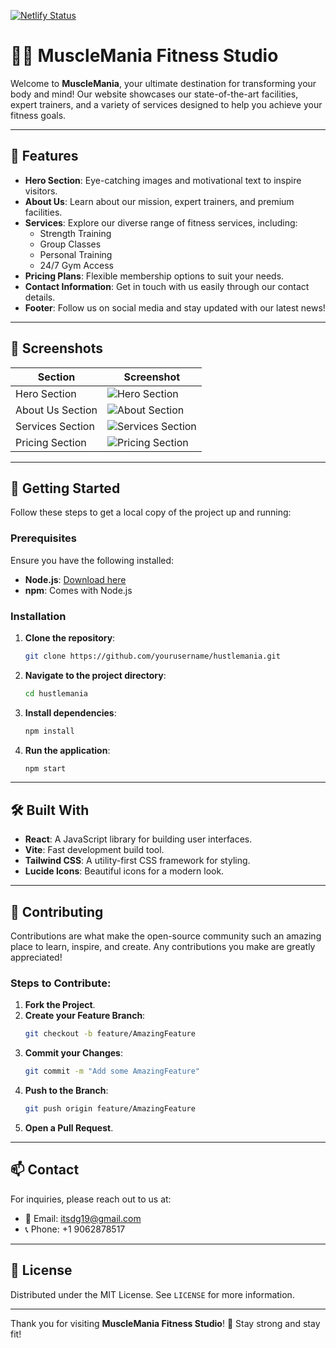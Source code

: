[![Netlify Status](https://api.netlify.com/api/v1/badges/d2bd7381-c7c0-40af-ac17-f3b58104a8cd/deploy-status)](https://app.netlify.com/sites/hustlemania/deploys)
# 🏋️‍♂️ MuscleMania Fitness Studio

Welcome to **MuscleMania**, your ultimate destination for transforming your body and mind! Our website showcases our state-of-the-art facilities, expert trainers, and a variety of services designed to help you achieve your fitness goals.

---

## 🌟 Features

- **Hero Section**: Eye-catching images and motivational text to inspire visitors.
- **About Us**: Learn about our mission, expert trainers, and premium facilities.
- **Services**: Explore our diverse range of fitness services, including:
  - Strength Training
  - Group Classes
  - Personal Training
  - 24/7 Gym Access
- **Pricing Plans**: Flexible membership options to suit your needs.
- **Contact Information**: Get in touch with us easily through our contact details.
- **Footer**: Follow us on social media and stay updated with our latest news!

---

## 📸 Screenshots

| Section             | Screenshot                                               |
|---------------------|----------------------------------------------------------|
| Hero Section        | ![Hero Section](https://via.placeholder.com/800x400?text=Hero+Section) |
| About Us Section    | ![About Section](https://via.placeholder.com/800x400?text=About+Section) |
| Services Section    | ![Services Section](https://via.placeholder.com/800x400?text=Services+Section) |
| Pricing Section     | ![Pricing Section](https://via.placeholder.com/800x400?text=Pricing+Section) |

---

## 🚀 Getting Started

Follow these steps to get a local copy of the project up and running:

### Prerequisites
Ensure you have the following installed:
- **Node.js**: [Download here](https://nodejs.org/)
- **npm**: Comes with Node.js

### Installation
1. **Clone the repository**:
   ```bash
   git clone https://github.com/yourusername/hustlemania.git
   ```
2. **Navigate to the project directory**:
   ```bash
   cd hustlemania
   ```
3. **Install dependencies**:
   ```bash
   npm install
   ```
4. **Run the application**:
   ```bash
   npm start
   ```

---

## 🛠️ Built With

- **React**: A JavaScript library for building user interfaces.
- **Vite**: Fast development build tool.
- **Tailwind CSS**: A utility-first CSS framework for styling.
- **Lucide Icons**: Beautiful icons for a modern look.

---

## 🤝 Contributing

Contributions are what make the open-source community such an amazing place to learn, inspire, and create. Any contributions you make are greatly appreciated!

### Steps to Contribute:
1. **Fork the Project**.
2. **Create your Feature Branch**:
   ```bash
   git checkout -b feature/AmazingFeature
   ```
3. **Commit your Changes**:
   ```bash
   git commit -m "Add some AmazingFeature"
   ```
4. **Push to the Branch**:
   ```bash
   git push origin feature/AmazingFeature
   ```
5. **Open a Pull Request**.

---

## 📫 Contact

For inquiries, please reach out to us at:
- 📧 Email: [itsdg19@gmail.com](mailto:itsdg19@gmail.com)
- 📞 Phone: +1 9062878517

---

## 🎉 License

Distributed under the MIT License. See `LICENSE` for more information.

---

Thank you for visiting **MuscleMania Fitness Studio**! 💪 Stay strong and stay fit!
